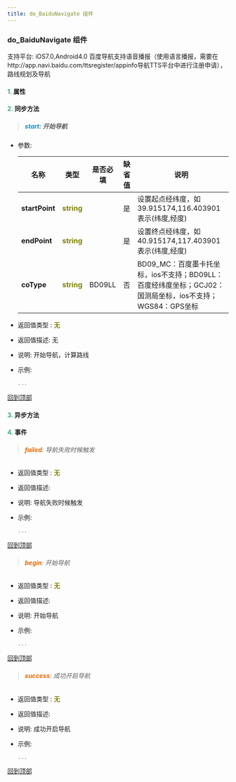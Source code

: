 ```yaml
---
title: do_BaiduNavigate 组件
---
```


### do_BaiduNavigate 组件

 支持平台: iOS7.0,Android4.0
 百度导航支持语音播报（使用语言播报，需要在http://app.navi.baidu.com/ttsregister/appinfo导航TTS平台中进行注册申请），路线规划及导航

#### <font color ='#40A977'>**1.**</font> 属性

#### <font color ='#40A977'>**2.**</font> 同步方法

>##### <font color ='#0092db'>**start**</font>: 开始导航

- 参数:

  名称 | 类型 |是否必填|缺省值|说明
  ---- |-------------  |--------------|--------|------
  **startPoint** |<font color ='#808000'>**string**</font> |  | 是|设置起点经纬度，如39.915174,116.403901表示(纬度,经度)
  **endPoint** |<font color ='#808000'>**string**</font> |  | 是|设置终点经纬度，如40.915174,117.403901表示(纬度,经度)
  **coType** |<font color ='#808000'>**string**</font> | BD09LL | 否|BD09_MC：百度墨卡托坐标，ios不支持；BD09LL：百度经纬度坐标；GCJ02：国测局坐标，ios不支持；WGS84：GPS坐标
- 返回值类型 : <font color ='#808000'>**无**</font>
- 返回值描述: 无
- 说明: 开始导航，计算路线
- 示例:

  ```javascript
  ...

  ```

[回到顶部](#top)

#### <font color ='#40A977'>**3.**</font> 异步方法


#### <font color ='#40A977'>**4.**</font> 事件

>###### <font color ='#e96900'>**failed**</font>: 导航失败时候触发

- 返回值类型 : <font color ='#808000'>**无**</font>
- 返回值描述: 
- 说明: 导航失败时候触发
- 示例:

  ```javascript
  ...

  ```

[回到顶部](#top)

>###### <font color ='#e96900'>**begin**</font>: 开始导航

- 返回值类型 : <font color ='#808000'>**无**</font>
- 返回值描述: 
- 说明: 开始导航
- 示例:

  ```javascript
  ...

  ```

[回到顶部](#top)

>###### <font color ='#e96900'>**success**</font>: 成功开启导航

- 返回值类型 : <font color ='#808000'>**无**</font>
- 返回值描述: 
- 说明: 成功开启导航
- 示例:

  ```javascript
  ...

  ```

[回到顶部](#top)


